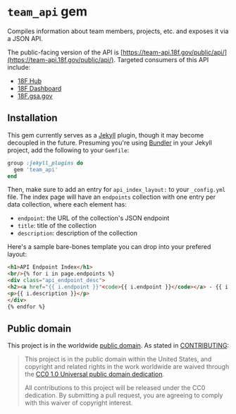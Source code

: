 # `team_api` gem

Compiles information about team members, projects, etc. and exposes it via a
JSON API.

The public-facing version of the API is [https://team-api.18f.gov/public/api/](https://team-api.18f.gov/public/api/). Targeted consumers of this API include:

- [18F Hub](https://github.com/18F/hub)
- [18F Dashboard](https://github.com/18F/dashboard)
- [18F.gsa.gov](https://github.com/18F/18f.gsa.gov)

## Installation

This gem currently serves as a [Jekyll](https://jekyllrb.com/) plugin, though
it may become decoupled in the future. Presuming you're using
[Bundler](http://bundler.io) in your Jekyll project, add the following to your
`Gemfile`:

```ruby
group :jekyll_plugins do
  gem 'team_api'
end
```

Then, make sure to add an entry for `api_index_layout:` to your `_config.yml`
file. The index page will have an `endpoints` collection with one entry per
data collection, where each element has:

* `endpoint`: the URL of the collection's JSON endpoint
* `title`: title of the collection
* `description`: description of the collection

Here's a sample bare-bones template you can drop into your prefered layout:

```html
<h1>API Endpoint Index</h1>
<br/>{% for i in page.endpoints %}
<div class="api_endpoint_desc">
<h2><a href="{{ i.endpoint }}"<code>{{ i.endpoint }}</code></a> - {{ i.title }}</h2>
<p>{{ i.description }}</p>
</div>
{% endfor %}
```

## Public domain

This project is in the worldwide [public domain](LICENSE.md). As stated in [CONTRIBUTING](CONTRIBUTING.md):

> This project is in the public domain within the United States, and copyright and related rights in the work worldwide are waived through the [CC0 1.0 Universal public domain dedication](https://creativecommons.org/publicdomain/zero/1.0/).
>
> All contributions to this project will be released under the CC0
>dedication. By submitting a pull request, you are agreeing to comply
>with this waiver of copyright interest.
